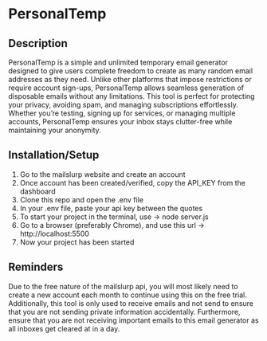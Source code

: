 # PersonalTemp

## Description
PersonalTemp is a simple and unlimited temporary email generator designed to give users complete freedom to create as many random email addresses as they need. Unlike other platforms that impose restrictions or require account sign-ups, PersonalTemp allows seamless generation of disposable emails without any limitations. This tool is perfect for protecting your privacy, avoiding spam, and managing subscriptions effortlessly. Whether you’re testing, signing up for services, or managing multiple accounts, PersonalTemp ensures your inbox stays clutter-free while maintaining your anonymity.

## Installation/Setup
1. Go to the mailslurp website and create an account
2. Once account has been created/verified, copy the API_KEY from the dashboard
3. Clone this repo and open the .env file
4. In your .env file, paste your api key between the quotes
5. To start your project in the terminal, use -> node server.js
6. Go to a browser (preferably Chrome), and use this url -> http://localhost:5500
7. Now your project has been started

## Reminders
Due to the free nature of the mailslurp api, you will most likely need to create a new account each month to continue using this on the free trial. Additionally, this tool is only used to receive emails and not send to ensure that you are not sending private information accidentally. Furthermore, ensure that you are not receiving important emails to this email generator as all inboxes get cleared at in a day.

